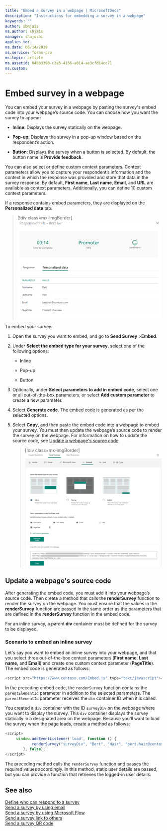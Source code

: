 ```yaml
---
title: "Embed a survey in a webpage | MicrosoftDocs"
description: "Instructions for embedding a survey in a webpage"
keywords: ""
author: sbmjais
ms.author: shjais
manager: shujoshi
applies_to: 
ms.date: 06/14/2019
ms.service: forms-pro
ms.topic: article
ms.assetid: 649b3390-c3a5-4166-a014-ae3cfd14cc71
ms.custom: 
---
```


# Embed survey in a webpage



You can embed your survey in a webpage by pasting the survey's embed code into your webpage’s source code. You can choose how you want the survey to appear:

- **Inline**: Displays the survey statically on the webpage.

- **Pop-up**: Displays the survey in a pop-up window based on the respondent’s action.

- **Button**: Displays the survey when a button is selected. By default, the button name is **Provide feedback**.

You can also select or define custom context parameters. Context parameters allow you to capture your respondent’s information and the context in which the response was provided and store that data in the survey response. By default, **First name**, **Last name**, **Email**, and **URL** are available as context parameters. Additionally, you can define 10 custom context parameters.

If a response contains embed parameters, they are displayed on the **Personalized data** tab.

> [!div class=mx-imgBorder]
> ![Context parameters in a survey response](media/survey-response-context-param.png "Context parameters in a survey response")

To embed your survey:

1.  Open the survey you want to embed, and go to **Send Survey** &gt;**Embed**.

2.  Under **Select the embed type for your survey**, select one of the following options:

    -   Inline

    -   Pop-up

    -   Button

3.  Optionally, under **Select parameters to add in embed code**, select one or all out-of-the-box parameters, or select **Add custom parameter** to create a new parameter.

4.  Select **Generate code**. The embed code is generated as per the selected options.

5.  Select **Copy**, and then paste the embed code into a webpage to embed your survey. You must then update the webpage’s source code to render the survey on the webpage. For information on how to update the source code, see [Update a webpage's source code](#update-a-webpages-source-code).  

    > [!div class=mx-imgBorder]
    > ![embed a survey in a web page](media/survey-embed.png "Embed a survey in a web page")  

## Update a webpage's source code

After generating the embed code, you must add it into your webpage’s source code. Then create a method that calls the **renderSurvey** function to render the survey on the webpage. You must ensure that the values in the **renderSurvey** function are passed in the same order as the parameters that are defined in the **renderSurvey** function in the embed code.

For an inline survey, a parent **div** container must be defined for the survey to be displayed.

### Scenario to embed an inline survey

Let's say you want to embed an inline survey into your webpage, and that you select three out-of-the-box context parameters (**First name**, **Last name**, and **Email**) and create one custom context parameter (**PageTitle**). The embed code is generated as follows:

```JavaScript
<script src="https://www.contoso.com/Embed.js" type="text/javascript"></script><link rel="stylesheet" type="text/css" href="https://www.contoso.com/Embed.css" /><script type = "text/javascript" >function renderSurvey(parentElementId, Firstname, Lastname, Email, PageTitle){var se = new SurveyEmbed("JtSG9ha000000000020pTSB1AovM_5u8bQH1UQjlNQjZRWV0000000000","https://www.contoso.com/");var context = {"Firstname": Firstname,"Lastname": Lastname,"Email": Email,"PageTitle": PageTitle,};se.renderInline(parentElementId, context);}</script>
```

In the preceding embed code, the `renderSurvey` function contains the `parentElementId` parameter in addition to the selected parameters. The `parentElementId` parameter receives the `div` container ID when it is called.

You created a `div` container with the ID `surveyDiv` on the webpage where you want to display the survey. This `div` container displays the survey statically in a designated area on the webpage. Because you'll want to load the survey when the page loads, create a method as follows:

```JavaScript
<script>
	 window.addEventListener('load', function () {
            renderSurvey("surveyDiv", "Bert", "Hair", "bert.hair@contoso.com", "Product Overview");
        }, false);
</script>

```

The preceding method calls the `renderSurvey` function and passes the required values accordingly. In this method, static user details are passed, but you can provide a function that retrieves the logged-in user details.

## See also

[Define who can respond to a survey](invite-settings.md)<br>
[Send a survey by using email](send-survey-email.md)<br>
[Send a survey by using Microsoft Flow](send-survey-microsoft-flow.md)<br>
[Send a survey link to others](send-survey-link.md)<br>
[Send a survey QR code](send-survey-qrcode.md)